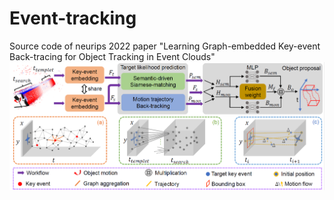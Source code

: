 # Event-tracking
Source code of neurips 2022 paper "Learning Graph-embedded Key-event Back-tracing for Object Tracking in Event Clouds"
![images](./figures/Pipline.png)
